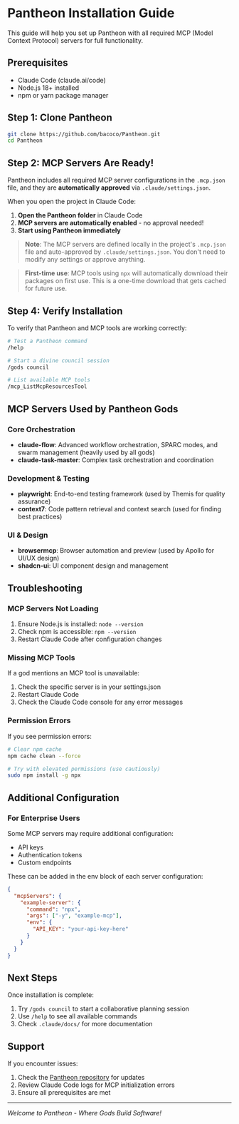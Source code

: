 # Pantheon Installation Guide

This guide will help you set up Pantheon with all required MCP (Model Context Protocol) servers for full functionality.

## Prerequisites

- Claude Code (claude.ai/code) 
- Node.js 18+ installed
- npm or yarn package manager

## Step 1: Clone Pantheon

```bash
git clone https://github.com/bacoco/Pantheon.git
cd Pantheon
```

## Step 2: MCP Servers Are Ready!

Pantheon includes all required MCP server configurations in the `.mcp.json` file, and they are **automatically approved** via `.claude/settings.json`.

When you open the project in Claude Code:
1. **Open the Pantheon folder** in Claude Code
2. **MCP servers are automatically enabled** - no approval needed!
3. **Start using Pantheon immediately**

> **Note**: The MCP servers are defined locally in the project's `.mcp.json` file and auto-approved by `.claude/settings.json`. You don't need to modify any settings or approve anything.

> **First-time use**: MCP tools using `npx` will automatically download their packages on first use. This is a one-time download that gets cached for future use.

## Step 4: Verify Installation

To verify that Pantheon and MCP tools are working correctly:

```bash
# Test a Pantheon command
/help

# Start a divine council session
/gods council

# List available MCP tools
/mcp_ListMcpResourcesTool
```

## MCP Servers Used by Pantheon Gods

### Core Orchestration
- **claude-flow**: Advanced workflow orchestration, SPARC modes, and swarm management (heavily used by all gods)
- **claude-task-master**: Complex task orchestration and coordination

### Development & Testing
- **playwright**: End-to-end testing framework (used by Themis for quality assurance)
- **context7**: Code pattern retrieval and context search (used for finding best practices)

### UI & Design
- **browsermcp**: Browser automation and preview (used by Apollo for UI/UX design)
- **shadcn-ui**: UI component design and management

## Troubleshooting

### MCP Servers Not Loading
1. Ensure Node.js is installed: `node --version`
2. Check npm is accessible: `npm --version`
3. Restart Claude Code after configuration changes

### Missing MCP Tools
If a god mentions an MCP tool is unavailable:
1. Check the specific server is in your settings.json
2. Restart Claude Code
3. Check the Claude Code console for any error messages

### Permission Errors
If you see permission errors:
```bash
# Clear npm cache
npm cache clean --force

# Try with elevated permissions (use cautiously)
sudo npm install -g npx
```

## Additional Configuration

### For Enterprise Users
Some MCP servers may require additional configuration:
- API keys
- Authentication tokens
- Custom endpoints

These can be added in the env block of each server configuration:
```json
{
  "mcpServers": {
    "example-server": {
      "command": "npx",
      "args": ["-y", "example-mcp"],
      "env": {
        "API_KEY": "your-api-key-here"
      }
    }
  }
}
```

## Next Steps

Once installation is complete:
1. Try `/gods council` to start a collaborative planning session
2. Use `/help` to see all available commands
3. Check `.claude/docs/` for more documentation

## Support

If you encounter issues:
1. Check the [Pantheon repository](https://github.com/bacoco/Pantheon) for updates
2. Review Claude Code logs for MCP initialization errors
3. Ensure all prerequisites are met

---

*Welcome to Pantheon - Where Gods Build Software!*